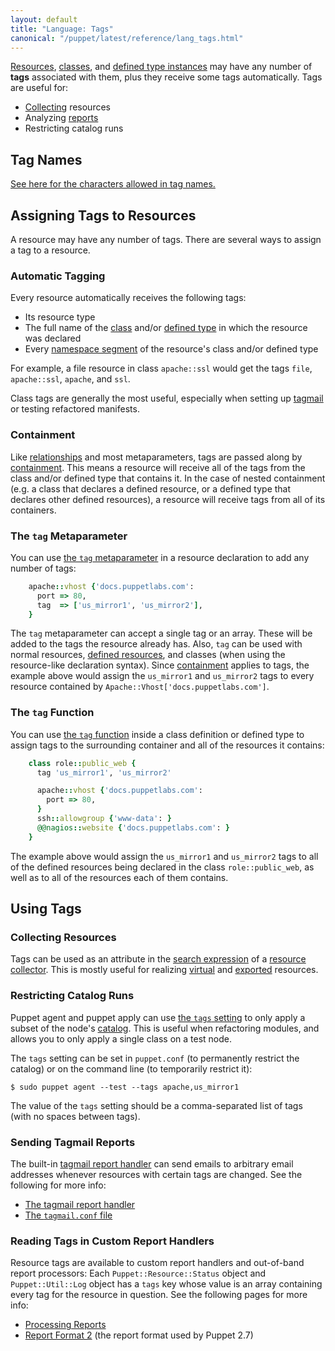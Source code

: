 ```yaml
---
layout: default
title: "Language: Tags"
canonical: "/puppet/latest/reference/lang_tags.html"
---
```



[virtual]: ./lang_virtual.html
[exported]: ./lang_exported.html
[namespace]: ./lang_namespaces.html
[resources]: ./lang_resources.html
[classes]: ./lang_classes.html
[defined]: ./lang_defined_types.html
[collectors]: ./lang_collectors.html
[reports]: /guides/reporting.html#make-masters-process-reports
[report_format_2]: http://projects.puppetlabs.com/projects/puppet/wiki/Report_Format_2
[tagmail]: ./report.html#tagmail
[tagmail_conf]: /puppet/3.6/reference/config_file_tagmail.html
[tagmeta]: ./metaparameter.html#tag
[tagfunction]: ./function.html#tag
[tags_setting]: ./configuration.html#tags
[tagnames]: ./lang_reserved.html#tags
[relationships]: ./lang_relationships.html
[containment]: ./lang_containment.html
[collector_search]: ./lang_collectors.html#search-expressions
[catalog]: ./lang_summary.html#compilation-and-catalogs


[Resources][], [classes][], and [defined type instances][defined] may have any number of **tags** associated with them, plus they receive some tags automatically. Tags are useful for:

* [Collecting][collectors] resources
* Analyzing [reports][]
* Restricting catalog runs

Tag Names
-----

[See here for the characters allowed in tag names.][tagnames]

Assigning Tags to Resources
-----

A resource may have any number of tags. There are several ways to assign a tag to a resource.

### Automatic Tagging

Every resource automatically receives the following tags:

* Its resource type
* The full name of the [class][classes] and/or [defined type][defined] in which the resource was declared
* Every [namespace segment][namespace] of the resource's class and/or defined type

For example, a file resource in class `apache::ssl` would get the tags `file`, `apache::ssl`, `apache`, and `ssl`.

Class tags are generally the most useful, especially when setting up [tagmail][] or testing refactored manifests.

### Containment

Like [relationships][] and most metaparameters, tags are passed along by [containment][]. This means a resource will receive all of the tags from the class and/or defined type that contains it. In the case of nested containment (e.g. a class that declares a defined resource, or a defined type that declares other defined resources), a resource will receive tags from all of its containers.

### The `tag` Metaparameter

You can use [the `tag` metaparameter][tagmeta] in a resource declaration to add any number of tags:

~~~ ruby
    apache::vhost {'docs.puppetlabs.com':
      port => 80,
      tag  => ['us_mirror1', 'us_mirror2'],
    }
~~~

The `tag` metaparameter can accept a single tag or an array. These will be added to the tags the resource already has. Also, `tag` can be used with normal resources, [defined resources][defined], and classes (when using the resource-like declaration syntax). Since [containment][] applies to tags, the example above would assign the `us_mirror1` and `us_mirror2` tags to every resource contained by `Apache::Vhost['docs.puppetlabs.com']`.

### The `tag` Function

You can use [the `tag` function][tagfunction] inside a class definition or defined type to assign tags to the surrounding container and all of the resources it contains:

~~~ ruby
    class role::public_web {
      tag 'us_mirror1', 'us_mirror2'

      apache::vhost {'docs.puppetlabs.com':
        port => 80,
      }
      ssh::allowgroup {'www-data': }
      @@nagios::website {'docs.puppetlabs.com': }
    }
~~~

The example above would assign the `us_mirror1` and `us_mirror2` tags to all of the defined resources being declared in the class `role::public_web`, as well as to all of the resources each of them contains.

Using Tags
-----

### Collecting Resources

Tags can be used as an attribute in the [search expression][collector_search] of a [resource collector][collectors]. This is mostly useful for realizing [virtual][] and [exported][] resources.

### Restricting Catalog Runs

Puppet agent and puppet apply can use [the `tags` setting][tags_setting] to only apply a subset of the node's [catalog][]. This is useful when refactoring modules, and allows you to only apply a single class on a test node.

The `tags` setting can be set in `puppet.conf` (to permanently restrict the catalog) or on the command line (to temporarily restrict it):

    $ sudo puppet agent --test --tags apache,us_mirror1

The value of the `tags` setting should be a comma-separated list of tags (with no spaces between tags).

### Sending Tagmail Reports

The built-in [tagmail report handler][tagmail] can send emails to arbitrary email addresses whenever resources with certain tags are changed. See the following for more info:

* [The tagmail report handler][tagmail]
* [The `tagmail.conf` file][tagmail_conf]

### Reading Tags in Custom Report Handlers

Resource tags are available to custom report handlers and out-of-band report processors: Each `Puppet::Resource::Status` object and `Puppet::Util::Log` object has a `tags` key whose value is an array containing every tag for the resource in question. See the following pages for more info:

* [Processing Reports][reports]
* [Report Format 2][report_format_2] (the report format used by Puppet 2.7)

